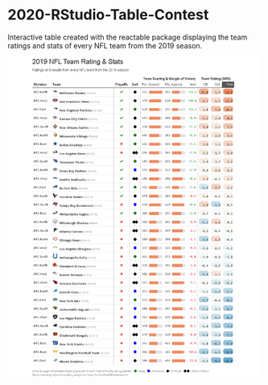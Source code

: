 # 2020-RStudio-Table-Contest

Interactive table created with the reactable package displaying the team ratings and stats of every NFL team from the 2019 season.

![Full Table](FullTable.png)
